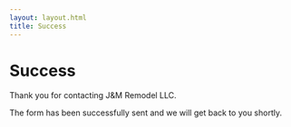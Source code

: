 ```yaml
---
layout: layout.html
title: Success
---
```


<div class="container">
  <div class="eyebrow"></div>
  <h1>Success</h1>
  <p>Thank you for contacting J&M Remodel LLC.</p>
  <p>The form has been successfully sent and we will get back to you shortly.</p>
  </div>
</div>
